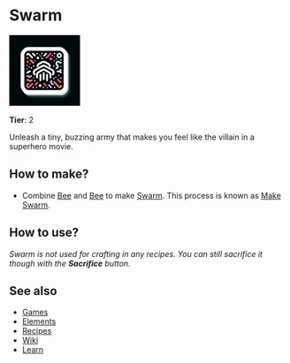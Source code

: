 # Swarm

![](../images/item.swarm.png)

**Tier**: 2

Unleash a tiny, buzzing army that makes you feel like the villain in a superhero movie.

## How to make?

* Combine [Bee](/wiki/elements/bee) and [Bee](/wiki/elements/bee) to make [Swarm](/wiki/elements/swarm). This process is known as [Make Swarm](/wiki/recipes/make-swarm).

## How to use?

_Swarm is not used for crafting in any recipes. You can still sacrifice it though with the **Sacrifice** button._

## See also

* [Games](/wiki/games)
* [Elements](/wiki/elements)
* [Recipes](/wiki/recipes)
* [Wiki](/wiki/index)
* [Learn](/learn/index)